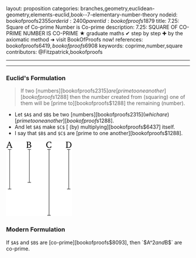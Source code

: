 layout: proposition
categories: branches,geometry,euclidean-geometry,elements-euclid,book--7-elementary-number-theory
nodeid: bookofproofs$2355
orderid: 2400
parentid: bookofproofs$1879
title: 7.25: Square of Co-prime Number is Co-prime
description: 7.25: SQUARE OF CO-PRIME NUMBER IS CO-PRIME ★ graduate maths ✔ step by step ✚ by the axiomatic method ➜ visit BookOfProofs now!
references: bookofproofs$6419,bookofproofs$6908
keywords: coprime,number,square
contributors: @Fitzpatrick,bookofproofs

---


---

### Euclid's Formulation

> If two [numbers][bookofproofs$2315] are [prime to one another][bookofproofs$1288] then the number created from (squaring) one of them will be [prime to][bookofproofs$1288] the remaining (number).
* Let `$A$` and `$B$` be two [numbers][bookofproofs$2315] (which are) [prime to one another][bookofproofs$1288].
* And let `$A$` make `$C$` [ (by) multiplying][bookofproofs$6437] itself.
* I say that `$B$` and `$C$` are [prime to one another][bookofproofs$1288].


![fig25e](https://github.com/bookofproofs/bookofproofs.github.io/blob/main/_sources/_assets/images/euclid/Book07/fig25e.png?raw=true)


### Modern Formulation

If `$A$` and `$B$` are [co-prime][bookofproofs$8093], then `$A^2$` and `$B$` are co-prime.
